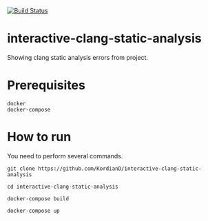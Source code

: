 [![Build Status](https://travis-ci.com/KordianD/interactive-clang-static-analysis.svg?branch=master)](https://travis-ci.com/KordianD/interactive-clang-static-analysis)

# interactive-clang-static-analysis
Showing clang static analysis errors from project.

# Prerequisites
    docker
    docker-compose

# How to run
You need to perform several commands.

    git clone https://github.com/KordianD/interactive-clang-static-analysis

    cd interactive-clang-static-analysis

    docker-compose build

    docker-compose up